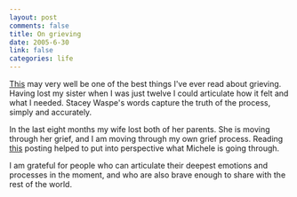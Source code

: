 ```yaml
--- 
layout: post
comments: false
title: On grieving
date: 2005-6-30
link: false
categories: life
---
```

<a href="http://www.staceywaspe.com/archives//2005/06.30_things_i_n.html" title="Things I need">This</a> may very well be one of the best things I've ever read about grieving. Having lost my sister when I was just twelve I could articulate how it felt and what I needed. Stacey Waspe's words capture the truth of the process, simply and accurately.

In the last eight months my wife lost both of her parents. She is moving through her grief, and I am moving through my own grief process. Reading <a href="http://www.staceywaspe.com/archives//2005/06.30_things_i_n.html" title="Things I need">this</a> posting helped to put into perspective what Michele is going through.

I am grateful for people who can articulate their deepest emotions and processes in the moment, and who are also brave enough to share with the rest of the world.
